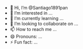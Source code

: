 - 👋 Hi, I’m @Santiago1891pan
- 👀 I’m interested in ...
- 🌱 I’m currently learning ...
- 💞️ I’m looking to collaborate on ...
- 📫 How to reach me ...
- 😄 Pronouns: ...
- ⚡ Fun fact: ...

<!---
Santiago1891pan/Santiago1891pan is a ✨ special ✨ repository because its `README.md` (this file) appears on your GitHub profile.
You can click the Preview link to take a look at your changes.
--->
